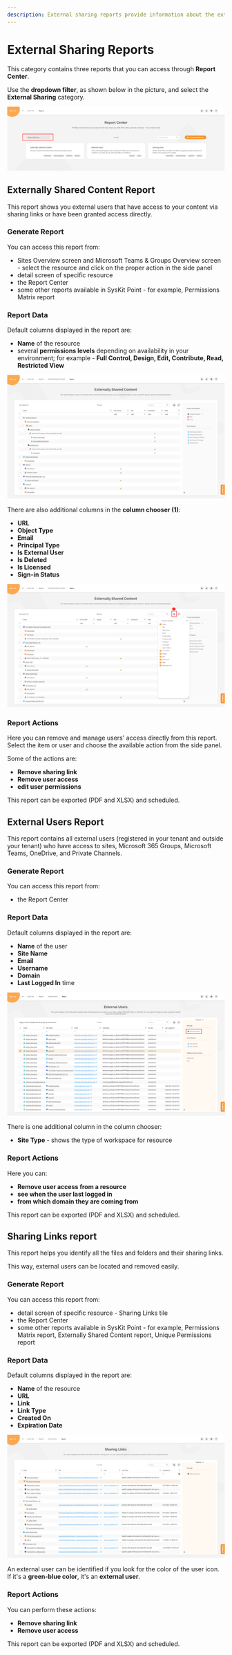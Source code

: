```yaml
---
description: External sharing reports provide information about the external users and their access to your tenant resources.
---
```


# External Sharing Reports

This category contains three reports that you can access through **Report Center**.

Use the **dropdown filter**, as shown below in the picture, and select the **External Sharing** category.

![Report Center – External sharing reports](../../.gitbook/assets/external-sharing-reports_report-center-external-sharing-reports.png)

## Externally Shared Content Report

This report shows you external users that have access to your content via sharing links or have been granted access directly.

### Generate Report

You can access this report from:

*	Sites Overview screen and Microsoft Teams & Groups Overview screen - select the resource and click on the proper action in the side panel
*	detail screen of specific resource
*	the Report Center
*	some other reports available in SysKit Point - for example, Permissions Matrix report

### Report Data

Default columns displayed in the report are:
		
* **Name** of the resource
* several **permissions levels** depending on availability in your environment; for example - **Full Control, Design, Edit, Contribute, Read, Restricted View**

![Externally Shared Content report](../../.gitbook/assets/external-sharing-reports_externally-shared-content-report.png)
		
There are also additional columns in the **column chooser (1)**:
		
* **URL**
* **Object Type**
* **Email**
* **Principal Type**
* **Is External User**
* **Is Deleted**
* **Is Licensed**
* **Sign-in Status**

![Externally Shared Content report – column chooser](../../.gitbook/assets/external-sharing-reports_externally-shared-content-report-available-columns.png)


### Report Actions

Here you can remove and manage users' access directly from this report. Select the item or user and choose the available action from the side panel.

Some of the actions are:

*	**Remove sharing link**
*	**Remove user access**
*	**edit user permissions**

This report can be exported (PDF and XLSX) and scheduled.

## External Users Report

This report contains all external users (registered in your tenant and outside your tenant) who have access to sites, Microsoft 365 Groups, Microsoft Teams, OneDrive, and Private Channels.

### Generate Report

You can access this report from:

*	the Report Center

### Report Data

Default columns displayed in the report are:
		
* **Name** of the user
* **Site Name**
* **Email**
* **Username**
* **Domain**
* **Last Logged In** time

![External Users report](../../.gitbook/assets/external-sharing-reports_external-users-report.png)
		
There is one additional column in the column chooser:
		
* **Site Type** - shows the type of workspace for resource


### Report Actions

Here you can:

*	**Remove user access from a resource**
*	**see when the user last logged in**
*	**from which domain they are coming from**

This report can be exported (PDF and XLSX) and scheduled.


## Sharing Links report

This report helps you identify all the files and folders and their sharing links. 

This way, external users can be located and removed easily.

### Generate Report

You can access this report from:

*	detail screen of specific resource - Sharing Links tile
*	the Report Center
*	some other reports available in SysKit Point - for example, Permissions Matrix report, Externally Shared Content report, Unique Permissions report

### Report Data

Default columns displayed in the report are:
		
* **Name** of the resource
* **URL**
* **Link**
* **Link Type**
* **Created On**
* **Expiration Date**

![Sharing Links report](../../.gitbook/assets/external-sharing-reports_sharing-links-report.png)

An external user can be identified if you look for the color of the user icon. If it's a **green-blue color**, it's an **external user**.

### Report Actions

You can perform these actions:
*	**Remove sharing link**
*	**Remove user access**

This report can be exported (PDF and XLSX) and scheduled.
